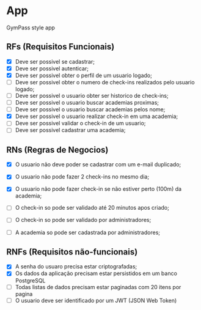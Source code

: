 # App

GymPass style app

## RFs (Requisitos Funcionais) 

- [X] Deve ser possivel se cadastrar;
- [X] Deve ser possivel autenticar;
- [X] Deve ser possivel obter o perfil de um usuario logado;
- [ ] Deve ser possivel obter o numero de check-ins realizados pelo usuario logado;
- [ ] Deve ser possivel o usuario obter ser historico de check-ins;
- [ ] Deve ser possivel o usuario buscar academias proximas;
- [ ] Deve ser possivel o usuario buscar academias pelos nome;
- [X] Deve ser possivel o usuario realizar check-in em uma academia; 
- [ ] Deve ser possivel validar o check-in de um usuario;
- [ ] Deve ser possivel cadastrar uma academia;
 
## RNs (Regras de Negocios)

- [X] O usuario não deve poder se cadastrar com um e-mail duplicado;
- [X] O usuario não pode fazer 2 check-ins no mesmo dia;
- [X] O usuario não pode fazer check-in se não estiver perto (100m) da academia;
- [ ] O check-in so pode ser validado até 20 minutos apos criado;
- [ ] O check-in so pode ser validado por administradores;
- [ ] A academia so pode ser cadastrada por administradores;

 
## RNFs (Requisitos não-funcionais)

- [X] A senha do usuaro precisa estar criptografadas;
- [X] Os dados da aplicação precisam estar persistidos em um banco PostgreSQL
- [ ] Todas listas de dados precisam estar paginadas com 20 itens por pagina 
- [ ] O usuario deve ser identificado por um JWT (JSON Web Token)